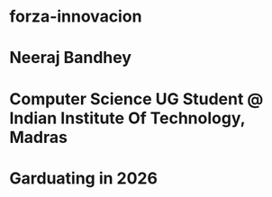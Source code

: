 # forza-innovacion
# Neeraj Bandhey
# Computer Science UG Student @ Indian Institute Of Technology, Madras
# Garduating in 2026 
